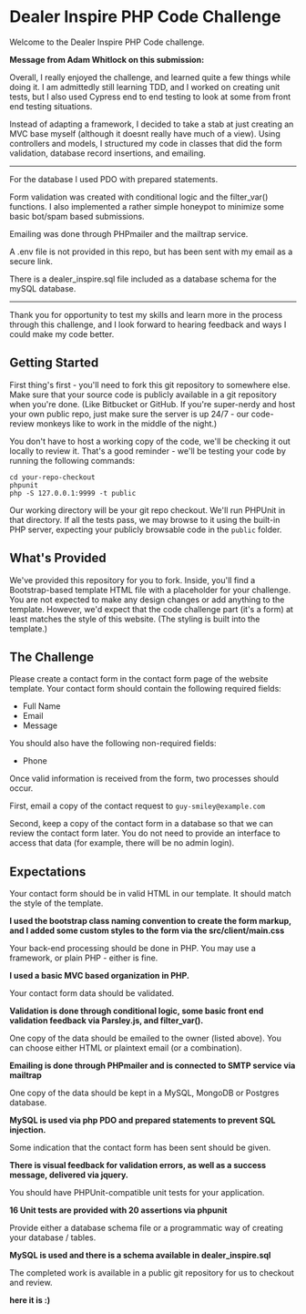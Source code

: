 # Dealer Inspire PHP Code Challenge

Welcome to the Dealer Inspire PHP Code challenge.

**Message from Adam Whitlock on this submission:**

Overall, I really enjoyed the challenge, and learned quite a few things while doing it. I am admittedly still learning TDD,
and I worked on creating unit tests, but I also used Cypress end to end testing to look at some from front end testing situations.

Instead of adapting a framework, I decided to take a stab at just creating an MVC base myself (although it doesnt really have much of a view).
Using controllers and models, I structured my code in classes that did the form validation, database record insertions, and emailing.

---

For the database I used  PDO with prepared statements.

Form validation was created with conditional logic and the filter_var() functions. I also implemented a rather simple honeypot to minimize some basic bot/spam based submissions.

Emailing was done through PHPmailer and the mailtrap service.

A .env file is not provided in this repo, but has been sent with my email as a secure link.

There is a dealer_inspire.sql file included as a database schema for the mySQL database.

---

Thank you for opportunity to test my skills and learn more in the process through this challenge, and I look
forward to hearing feedback and ways I could make my code better.


## Getting Started

First thing's first - you'll need to fork this git repository to somewhere else. 
Make sure that your source code is publicly available in a git repository when 
you're done.  (Like Bitbucket or GitHub.  If you're super-nerdy and host your 
own public repo, just make sure the server is up 24/7 - our code-review monkeys
like to work in the middle of the night.)  

You don't have to host a working copy of the code, we'll be checking it out locally 
to review it.  That's a good reminder - we'll be testing your code by running the following
commands:

```
cd your-repo-checkout
phpunit
php -S 127.0.0.1:9999 -t public
```

Our working directory will be your git repo checkout.  We'll run PHPUnit in that directory.
If all the tests pass, we may browse to it using the built-in PHP server, expecting
your publicly browsable code in the `public` folder.

## What's Provided

We've provided this repository for you to fork.  Inside, you'll find a Bootstrap-based 
template HTML file with a placeholder for your challenge.  You are not expected to make any
design changes or add anything to the template.  However, we'd expect that the code challenge part
(it's a form) at least matches the style of this website. (The styling is built into the 
template.)

## The Challenge

Please create a contact form in the contact form page of the website template.  Your contact
form should contain the following required fields:

- Full Name
- Email
- Message

You should also have the following non-required fields:

- Phone

Once valid information is received from the form, two processes should occur.

First, email a copy of the contact request to `guy-smiley@example.com`

Second, keep a copy of the contact form in a database so that we can review the contact form later. 
You do not need to provide an interface to access that data (for example, there will be no admin login).

## Expectations

Your contact form should be in valid HTML in our template. It should match the style of the template.

**I used the bootstrap class naming convention to create the form markup, and I added some custom styles to the form via the src/client/main.css** 

Your back-end processing should be done in PHP. You may use a framework, or plain PHP - either is fine.

**I used a basic MVC based organization in PHP.**

Your contact form data should be validated.

**Validation is done through conditional logic, some basic front end validation feedback via Parsley.js, and filter_var().**

One copy of the data should be emailed to the owner (listed above).  You can choose either HTML or plaintext email (or a combination).

**Emailing is done through PHPmailer and is connected to SMTP service via mailtrap**

One copy of the data should be kept in a MySQL, MongoDB or Postgres database.

**MySQL is used via php PDO and prepared statements to prevent SQL injection.**

Some indication that the contact form has been sent should be given.

**There is visual feedback for validation errors, as well as a success message, delivered via jquery.**

You should have PHPUnit-compatible unit tests for your application.

**16 Unit tests are provided with 20 assertions via phpunit**

Provide either a database schema file or a programmatic way of creating your database / tables.
 
**MySQL is used and there is a schema available in dealer_inspire.sql**
 
The completed work is available in a public git repository for us to checkout and review.

**here it is :)**
